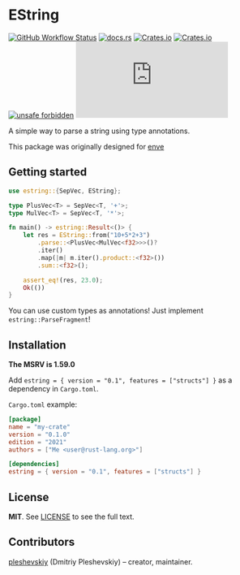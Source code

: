 # EString

[![GitHub Workflow Status](https://img.shields.io/github/workflow/status/pleshevskiy/estring/CI?label=tests&logo=github&style=flat-square)](https://github.com/pleshevskiy/estring/actions/workflows/ci.yml)
[![docs.rs](https://img.shields.io/docsrs/estring?style=flat-square)](https://docs.rs/estring)
[![Crates.io](https://img.shields.io/crates/v/estring?style=flat-square)](https://crates.io/crates/estring)
[![Crates.io](https://img.shields.io/crates/l/estring?style=flat-square)](https://github.com/pleshevskiy/estring/LICENSE)
[![unsafe forbidden](https://img.shields.io/badge/unsafe-forbidden-success.svg?style=flat-square)](https://github.com/rust-secure-code/safety-dance/)
[![Matrix](https://img.shields.io/matrix/enve_team:matrix.org?label=matrix&style=flat-square)](https://matrix.to/#/!yZalHbWfGRWOMaetSn:matrix.org?via=matrix.org)

A simple way to parse a string using type annotations.

This package was originally designed for [enve]

[enve]: https://github.com/pleshevskiy/enve

## Getting started

```rust
use estring::{SepVec, EString};

type PlusVec<T> = SepVec<T, '+'>;
type MulVec<T> = SepVec<T, '*'>;

fn main() -> estring::Result<()> {
    let res = EString::from("10+5*2+3")
        .parse::<PlusVec<MulVec<f32>>>()?
        .iter()
        .map(|m| m.iter().product::<f32>())
        .sum::<f32>();

    assert_eq!(res, 23.0);
    Ok(())
}
```

You can use custom types as annotations! Just implement
`estring::ParseFragment`!

## Installation

**The MSRV is 1.59.0**

Add `estring = { version = "0.1", features = ["structs"] }` as a dependency in
`Cargo.toml`.

`Cargo.toml` example:

```toml
[package]
name = "my-crate"
version = "0.1.0"
edition = "2021"
authors = ["Me <user@rust-lang.org>"]

[dependencies]
estring = { version = "0.1", features = ["structs"] }
```

## License

**MIT**. See [LICENSE](https://github.com/pleshevskiy/estring/LICENSE) to see
the full text.

## Contributors

[pleshevskiy](https://github.com/pleshevskiy) (Dmitriy Pleshevskiy) – creator,
maintainer.
